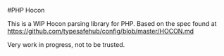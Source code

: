 #PHP Hocon

This is a WIP Hocon parsing library for PHP. Based on the spec found at https://github.com/typesafehub/config/blob/master/HOCON.md

Very work in progress, not to be trusted.
